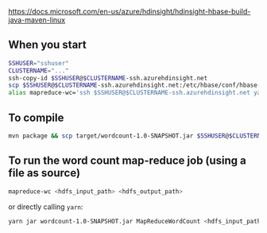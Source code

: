 https://docs.microsoft.com/en-us/azure/hdinsight/hdinsight-hbase-build-java-maven-linux

## When you start
```bash
SSHUSER="sshuser"
CLUSTERNAME="..."
ssh-copy-id $SSHUSER@$CLUSTERNAME-ssh.azurehdinsight.net
scp $SSHUSER@$CLUSTERNAME-ssh.azurehdinsight.net:/etc/hbase/conf/hbase-site.xml ./conf/
alias mapreduce-wc='ssh $SSHUSER@$CLUSTERNAME-ssh.azurehdinsight.net yarn jar wordcount-1.0-SNAPSHOT.jar MapReduceWordCount "$@"'
```

## To compile

```bash
mvn package && scp target/wordcount-1.0-SNAPSHOT.jar $SSHUSER@$CLUSTERNAME-ssh.azurehdinsight.net:
```

## To run the word count map-reduce job (using a file as source)

```bash
mapreduce-wc <hdfs_input_path> <hdfs_output_path>
```

or directly calling `yarn`:

```bash
yarn jar wordcount-1.0-SNAPSHOT.jar MapReduceWordCount <hdfs_input_path> <hdfs_output_path>
```
